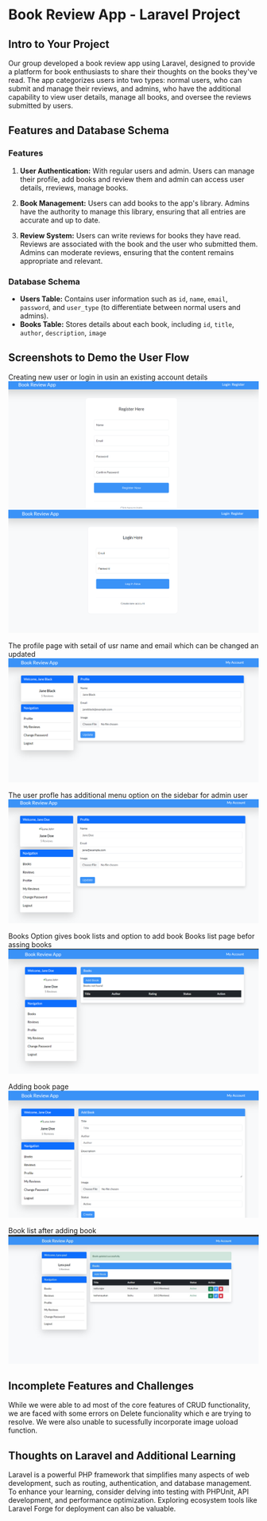 # Book Review App - Laravel Project

## Intro to Your Project

Our group developed a book review app using Laravel, designed to provide a platform for book enthusiasts to share their thoughts on the books they've read. The app categorizes users into two types: normal users, who can submit and manage their reviews, and admins, who have the additional capability to view user details, manage all books, and oversee the reviews submitted by users. 

## Features and Database Schema

### Features
1. **User Authentication:** With regular users and admin. Users can manage their profile, add books and review them and admin can access user details, rreviews, manage books.

2. **Book Management:** Users can add books to the app's library. Admins have the authority to manage this library, ensuring that all entries are accurate and up to date.

3. **Review System:** Users can write reviews for books they have read. Reviews are associated with the book and the user who submitted them. Admins can moderate reviews, ensuring that the content remains appropriate and relevant.


### Database Schema
- **Users Table:** Contains user information such as `id`, `name`, `email`, `password`, and `user_type` (to differentiate between normal users and admins).
- **Books Table:** Stores details about each book, including `id`, `title`, `author`, `description`, `image`


## Screenshots to Demo the User Flow
Creating new user or login in usin an existing account details
![Sign Up page (New User)](./Screenshots/newuser.png)
![Loign page(existing user)](./Screenshots/login%20page.png)

The profile page with setail of usr name and email which can be changed an updated
![User profile with menu options on side and update options](./Screenshots/userprofile.png)

The user profle has additional menu option on the sidebar for admin user
![User profile with menu options on side and update options](./Screenshots/Adminprofile.png)

Books Option gives book lists and option to add book
Books list page befor assing books
![Books list page befor assing books](./Screenshots/book1.png)

Adding book page
![Add book page](./Screenshots/addbook.png)

Book list after adding book
![Book list after adding book](./Screenshots/books1.jpeg)




## Incomplete Features and Challenges

While we were able to ad most of the core features of CRUD functionality, we are faced with some errors on Delete funcionality which e are trying to resolve. We were also unable to sucessfully incorporate image uoload function.

## Thoughts on Laravel and Additional Learning

Laravel is a powerful PHP framework that simplifies many aspects of web development, such as routing, authentication, and database management. To enhance your learning, consider delving into testing with PHPUnit, API development, and performance optimization. Exploring ecosystem tools like Laravel Forge for deployment can also be valuable.
